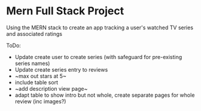 # Mern Full Stack Project

Using the MERN stack to create an app tracking a user's watched TV series and associated ratings 

ToDo:

- Update create user to create series (with safeguard for pre-existing series names)
- Update create series entry to reviews
- ~max out stars at 5~
- include table sort
- ~add description view page~
- adapt table to show intro but not whole, create separate pages for whole review (inc images?)